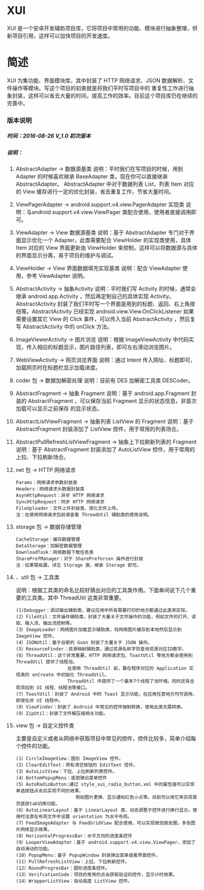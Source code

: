 # XUI
XUI 是一个安卓开发辅助项目库，它将项目中常用的功能、模块进行抽象整理，供新项目引用，这样可以加快项目的开发速度。


# 简述
XUI 为集功能、界面模块库，其中封装了 HTTP 网络请求、JSON 数据解析、文件操作等模块。写这个项目的初衷就是将我们平时写项目中的
	重复性工作进行抽象封装，这样可以省去大量的时间，提高工作的效率。目前这个项目库仍在继续的完善中。


### 版本说明
##### 时间：2016-08-26 V_1.0 初次版本
##### 说明：
1. AbstractAdapter -> 数据源基类
		说明：平时我们在写项目的时候，用到 Adapter 的时候喜欢继承 BaseAdapter 类，现在你可以直接继承 AbstractAdapter。
			AbstractAdapter 中对于数据列表 List，列表 Item 对应的 View 缓存进行一定的优化封装，省去重复工作，节省大量时间。

2. ViewPagerAdapter -> android.support.v4.view.PagerAdapter 实现类
		说明：与android.support.v4.view.ViewPager 类配合使用，使用者直接调用即可。

3. ViewAdapter -> View 数据源基类
		说明：基于 AbstractAdapter 专门对于界面显示优化一个 Adapter，此类需要配合 ViewHolder 的实现类使用，具体 Item 对应的
			View 界面更新由 ViewHolder 来控制，这样可以将数据源与具体的界面显示分离，易于项目的维护与调试。

4. ViewHolder ->  View 界面数据填充实现基类
		说明：配合 ViewAdapter 使用，参考 ViewAdapter 说明。

5. AbstractActivity -> 抽象Activity
		说明：平时我们写 Activity 的时候，通常会继承 android.app.Activity ，然后再定制自己的具体实现 Activity。AbstractActivity
			封装了我们平时写一个界面是用到的标题、返回、右上角按纽等。AbstractActivity 已经实现 android.view.View.OnClickListener
			如果需要设置其它 View 的 Click 事件，可以传入当前 AbstractActivity ，然后复写 AbstractActivity 中的 onClick 方法。

6. ImageViewerActivity -> 图片浏览
		说明：根据 ImageViewActivity 中代码实现，传入相应的标题显示，图片路径列表，即可左右滑动浏览图片。

7. WebViewActivity -> 网页浏览界面
		说明：通过 Intent 传入网址、标题即可，加载网页时在标题栏显示加载进度。

8. coder 包 -> 数据加解密处理
		说明：目前有 DES 加解密工具类 DESCoder。

9. AbstractFragment -> 抽象 Fragment
		说明：基于 android.app.Fragment 封装的 AbstractFragment ，可以保存当前 Fragment 显示的状态信息，非首次加载可以显示之前保存
			的显示状态。

10. AbstractListViewFragment -> 抽象列表 ListView 的 Fragment
		说明：基于 AbstractFragment 封装添加了 ListView 控件，用于常用的列表场合。

11. AbstractPullRefreshListViewFragment -> 抽象上下拉刷新列表的 Fragment
		说明：基于 AbstractFragment 封装添加了 AutoListView 控件，用于常用的上拉、下拉刷新场合。

12. net 包 -> HTTP 网络请求

		Params：网络请求参数封装类
		Headers：网络请求头数据封装类
		AsynHttpRequest：异步 HTTP 网络请求
		SyncHttpRequest：同步 HTTP 网络请求
		FileUploader：文件上件封装类，简化文件上传。
		注：在使用网络请求包前请查看 ThreadUtil 辅助类的使用说明。

13. storage 包 -> 数据存储管理

		CacheStorage：缓存数据管理
		DataStorage：加解密数据管理
		DownloadTask：网络数据下载任务类
		SharePrefManager：对于 SharePrefercen 操作进行封装
		注：如果需拓展，详见 Storage 类，继承 Storage 即可。

14. 、util 包 -> 工具类

	说明：根据工具类的命名比较好猜出对应的工具类作用。下面单间说下几个重要的工具类。其中 ThreadUtil 这类非常重要。
	
		(1)Debugger：调试输出辅助类，建议应用中所有需要打印的地方都通过此类来实现。
		(2）FileUtil：文件操作辅助类，封装了大量关于文件操作的功能，例如文件的打开、读取、输入流、输出流控制等。
		(3）ImageLoader：网络图片加载显示辅助类，将网络图片缓存到本地然后显示到 ImageView 控件。
		(4）JSONUtil：基于谷歌的 Gson 封装了大量关于 JSON 操作。
		(5）ResourceFinder：资源映射辅助类，通过资源名称字符查询资源对应ID数字。
		(6）ThreadUtil：这个非常重要，HTTP 网络请求包、ToastUtil 等地方都会使用到 ThreadUtil 提供了线程池。
						   在使用 ThreadUtil 前，要在程序对应的 Application 实现类的 onCreate 中初始化 ThreadUtil。
						   ThreadUtil 中提供了一个最多7个线程了池环境。同时还有全局添加到 UI 线程、线程池等接口。
		(7）ToastUtil：封装了 Android 中的 Toast 显示功能，在应用任意地方均可调用，即使在非 UI 线程中。
		(8）ViewFinder：封装了 Android 中常见的控件强制转换，使用此类无需转换。
		(9）ZipUtil：封装了文件解压缩相关功能。
	
15. view 包 -> 自定义控件类

	主要是自定义或者从网络中获取项目中常见的控件，控件比较多，简单介绍每个控件的功能。
	
		(1）CircleImageView：圆形 ImageView 控件。
		(2）ClearEditText：带有清空按钮的 EditText 控件。
		(3）AutoListView：下拉、上拉刷新列表控件。
		(4）BottomPopupMenu：底部弹出菜单控件
		(5）AutoRadioButton:通过 style_xui_radio_button.xml 中的属性值可以实现单选按钮点击后实现不同的效果。
			   				  例如图片更换、显示通知红色小点等。目前可以用它来实现首页底部tab切换功能。
		(6）AutoLinearLayout：基于 LinearLayout 类，动态调整子控件进行换行显示。使用时注意在布局文件中设置 orientation 为水平布局。
		(7）FeedImageAdapter 与 FeedGridView 配合使用，可以实现微信朋友圈，多张图片网络显示效果。
		(8）HorizontalProgressBar：水平方向的进度条控件
		(9）LooperViewAdapter：基于 android.support.v4.view.ViewPager，添加了自动滑动的功能。
		(10）PopopMenu：基于 PopupWindow 封装弹出菜单或者界面控件。
		(11）PullRefreshListView：上拉、下拉刷新控件。
		(12）RoundProgresBar：圆形进度条控件。
		(13）VerifcationCode：项目的常用的点击获取验证码控件，显示计时效果。
		(14）WrapperListView：自动高度 ListView 控件。

